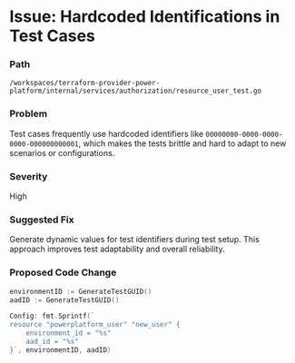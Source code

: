 # Issue: Hardcoded Identifications in Test Cases

### Path
`/workspaces/terraform-provider-power-platform/internal/services/authorization/resource_user_test.go`

### Problem
Test cases frequently use hardcoded identifiers like `00000000-0000-0000-0000-000000000001`, which makes the tests brittle and hard to adapt to new scenarios or configurations.

### Severity
High

### Suggested Fix
Generate dynamic values for test identifiers during test setup. This approach improves test adaptability and overall reliability.

### Proposed Code Change
```go
environmentID := GenerateTestGUID()
aadID := GenerateTestGUID()

Config: fmt.Sprintf(`
resource "powerplatform_user" "new_user" {
    environment_id = "%s"
    aad_id = "%s"
}`, environmentID, aadID)
```
